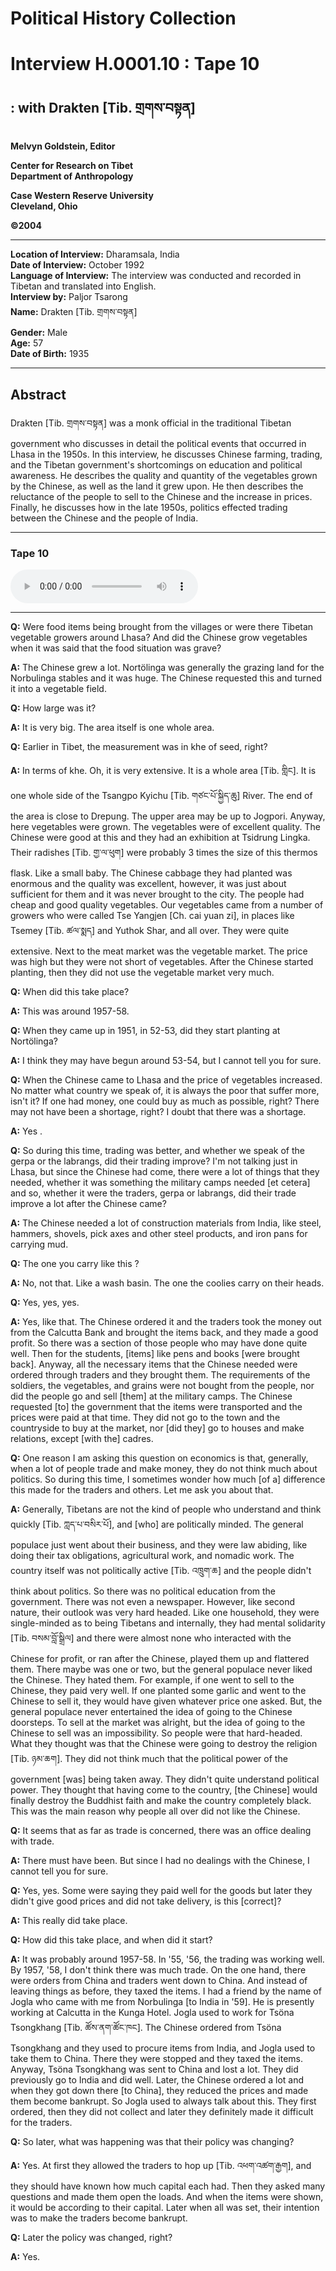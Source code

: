 # Political History Collection  
# Interview H.0001.10 : Tape 10  
##  : with Drakten [Tib. གྲགས་བསྟན]  
  
**Melvyn Goldstein, Editor**  

**Center for Research on Tibet**  
**Department of Anthropology**  

**Case Western Reserve University**  
**Cleveland, Ohio**  

**©2004**  

---  
**Location of Interview:** Dharamsala, India  
**Date of Interview:** October 1992  
**Language of Interview:** The interview was conducted and recorded in Tibetan and translated into English.  
**Interview by:** Paljor Tsarong  
**Name:** Drakten [Tib. གྲགས་བསྟན]  
**Gender:** Male  
**Age:** 57  
**Date of Birth:** 1935  
  
---  
## Abstract  

 Drakten [Tib. གྲགས་བསྟན] was a monk official in the traditional Tibetan government who discusses in detail the political events that occurred in Lhasa in the 1950s. In this interview, he discusses Chinese farming, trading, and the Tibetan government's shortcomings on education and political awareness. He describes the quality and quantity of the vegetables grown by the Chinese, as well as the land it grew upon. He then describes the reluctance of the people to sell to the Chinese and the increase in prices. Finally, he discusses how in the late 1950s, politics effected trading between the Chinese and the people of India.   

---  
### Tape 10  

<audio controls>
<source src="https://tile.loc.gov/storage-services/service/asian/asiantoha/H_0001_10/H_0001_10.mp3" type="audio/mp3">
Your browser does not support the audio element.
</audio>  

---

**Q:**  Were food items being brought from the villages or were there Tibetan vegetable growers around Lhasa? And did the Chinese grow vegetables when it was said that the food situation was grave?   

**A:**  The Chinese grew a lot. Nortölinga was generally the grazing land for the Norbulinga stables and it was huge. The Chinese requested this and turned it into a vegetable field.   

**Q:**  How large was it?   

**A:**  It is very big. The area itself is one whole area.   

**Q:**  Earlier in Tibet, the measurement was in khe of seed, right?   

**A:**  In terms of khe. Oh, it is very extensive. It is a whole area [Tib. གླིང]. It is one whole side of the Tsangpo Kyichu [Tib. གཙང་པོ་སྐྱིད་ཆུ] River. The end of the area is close to Drepung. The upper area may be up to Jogpori. Anyway, here vegetables were grown. The vegetables were of excellent quality. The Chinese were good at this and they had an exhibition at Tsidrung Lingka. Their radishes [Tib. གྱ་ལ་ཕུག] were probably 3 times the size of this thermos flask. Like a small baby. The Chinese cabbage they had planted was enormous and the quality was excellent, however, it was just about sufficient for them and it was never brought to the city. The people had cheap and good quality vegetables. Our vegetables came from a number of growers who were called Tse Yangjen [Ch. cai yuan zi], in places like Tsemey [Tib. ཚལ་སྨད] and Yuthok Shar, and all over. They were quite extensive. Next to the meat market was the vegetable market. The price was high but they were not short of vegetables. After the Chinese started planting, then they did not use the vegetable market very much.   

**Q:**  When did this take place?   

**A:**  This was around 1957-58.   

**Q:**  When they came up in 1951, in 52-53, did they start planting at Nortölinga?   

**A:**  I think they may have begun around 53-54, but I cannot tell you for sure.   

**Q:**  When the Chinese came to Lhasa and the price of vegetables increased. No matter what country we speak of, it is always the poor that suffer more, isn't it? If one had money, one could buy as much as possible, right? There may not have been a shortage, right? I doubt that there was a shortage.   

**A:**  Yes .   

**Q:**  So during this time, trading was better, and whether we speak of the gerpa or the labrangs, did their trading improve? I'm not talking just in Lhasa, but since the Chinese had come, there were a lot of things that they needed, whether it was something the military camps needed [et cetera] and so, whether it were the traders, gerpa or labrangs, did their trade improve a lot after the Chinese came?   

**A:**  The Chinese needed a lot of construction materials from India, like steel, hammers, shovels, pick axes and other steel products, and iron pans for carrying mud.   

**Q:**  The one you carry like this ?   

**A:**  No, not that. Like a wash basin. The one the coolies carry on their heads.   

**Q:**  Yes, yes, yes.   

**A:**  Yes, like that. The Chinese ordered it and the traders took the money out from the Calcutta Bank and brought the items back, and they made a good profit. So there was a section of those people who may have done quite well. Then for the students, [items] like pens and books [were brought back]. Anyway, all the necessary items that the Chinese needed were ordered through traders and they brought them. The requirements of the soldiers, the vegetables, and grains were not bought from the people, nor did the people go and sell [them] at the military camps. The Chinese requested [to] the government that the items were transported and the prices were paid at that time. They did not go to the town and the countryside to buy at the market, nor [did they] go to houses and make relations, except [with the] cadres.   

**Q:**  One reason I am asking this question on economics is that, generally, when a lot of people trade and make money, they do not think much about politics. So during this time, I sometimes wonder how much [of a] difference this made for the traders and others. Let me ask you about that.   

**A:**  Generally, Tibetans are not the kind of people who understand and think quickly [Tib. ཀླད་པ་བསིར་པོ], and [who] are politically minded. The general populace just went about their business, and they were law abiding, like doing their tax obligations, agricultural work, and nomadic work. The country itself was not politically active [Tib. འཁྲུག་ཆ] and the people didn't think about politics. So there was no political education from the government. There was not even a newspaper. However, like second nature, their outlook was very hard headed. Like one household, they were single-minded as to being Tibetans and internally, they had mental solidarity [Tib. བསམ་བློ་སྒྲིལ] and there were almost none who interacted with the Chinese for profit, or ran after the Chinese, played them up and flattered them. There maybe was one or two, but the general populace never liked the Chinese. They hated them. For example, if one went to sell to the Chinese, they paid very well. If one planted some garlic and went to the Chinese to sell it, they would have given whatever price one asked. But, the general populace never entertained the idea of going to the Chinese doorsteps. To sell at the market was alright, but the idea of going to the Chinese to sell was an impossibility. So people were that hard-headed. What they thought was that the Chinese were going to destroy the religion [Tib. ཉམ་ཆག]. They did not think much that the political power of the government [was] being taken away. They didn't quite understand political power. They thought that having come to the country, [the Chinese] would finally destroy the Buddhist faith and make the country completely black. This was the main reason why people all over did not like the Chinese.   

**Q:**  It seems that as far as trade is concerned, there was an office dealing with trade.   

**A:**  There must have been. But since I had no dealings with the Chinese, I cannot tell you for sure.   

**Q:**  Yes, yes. Some were saying they paid well for the goods but later they didn't give good prices and did not take delivery, is this [correct]?   

**A:**  This really did take place.   

**Q:**  How did this take place, and when did it start?   

**A:**  It was probably around 1957-58. In '55, '56, the trading was working well. By 1957, '58, I don't think there was much trade. On the one hand, there were orders from China and traders went down to China. And instead of leaving things as before, they taxed the items. I had a friend by the name of Jogla who came with me from Norbulinga [to India in '59]. He is presently working at Calcutta in the Kunga Hotel. Jogla used to work for Tsöna Tsongkhang [Tib. ཚོས་ནག་ཚོང་ཁང]. The Chinese ordered from Tsöna Tsongkhang and they used to procure items from India, and Jogla used to take them to China. There they were stopped and they taxed the items. Anyway, Tsöna Tsongkhang was sent to China and lost a lot. They did previously go to India and did well. Later, the Chinese ordered a lot and when they got down there [to China], they reduced the prices and made them become bankrupt. So Jogla used to always talk about this. They first ordered, then they did not collect and later they definitely made it difficult for the traders.   

**Q:**  So later, what was happening was that their policy was changing?   

**A:**  Yes. At first they allowed the traders to hop up [Tib. འཕག་འཚག་རྒྱག], and they should have known how much capital each had. Then they asked many questions and made them open the loads. And when the items were shown, it would be according to their capital. Later when all was set, their intention was to make the traders become bankrupt.   

**Q:**  Later the policy was changed, right?   

**A:**  Yes.   

